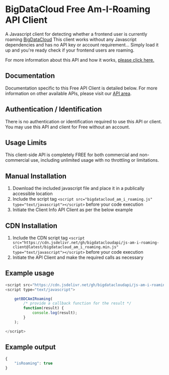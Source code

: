 # BigDataCloud Free Am-I-Roaming API Client


A Javascript client for detecting whether a frontend user is currently roaming [BigDataCloud](https://www.bigdatacloud.net)
This client works without any Javascript dependencies and has no API key or account requirement... Simply load it up and you're ready check if your frontend users are roaming.

For more information about this API and how it works, [please click here.](https://www.bigdatacloud.com/client-info-apis/free-am-i-roaming-api) 


## Documentation

Documentation specific to this Free API Client is detailed below.
For more information on other available APIs, please visit our [API area](https://www.bigdatacloud.net/ip-geolocation-apis).



## Authentication / Identification

There is no authentication or identification required to use this API or client.
You may use this API and client for Free without an account.



## Usage Limits

This client-side API is completely FREE for both commercial and non-commercial use, including unlimited usage with no throttling or limitations.



## Manual Installation

1. Download the included javascript file and place it in a publically accessible location
2. Include the script tag `<script src="bigdatacloud_am_i_roaming.js" type="text/javascript"></script>` before your code execution
3. Initiate the Client Info API Client as per the below example



## CDN Installation

1. Include the CDN script tag `<script src="https://cdn.jsdelivr.net/gh/bigdatacloudapi/js-am-i-roaming-client@latest/bigdatacloud_am_i_roaming.min.js" type="text/javascript"></script>` before your code execution
2. Initiate the API Client and make the required calls as necessary



## Example usage

```javascript
<script src="https://cdn.jsdelivr.net/gh/bigdatacloudapi/js-am-i-roaming-client@latest/bigdatacloud_am_i_roaming.min.js" type="text/javascript"></script>
<script type="text/javascript">

    getBDCAmIRoaming(
        /* provide a callback function for the result */
        function(result) {
            console.log(result);
        }
    );

</script>
```


## Example output

```javascript
{
    "isRoaming": true
}
```
